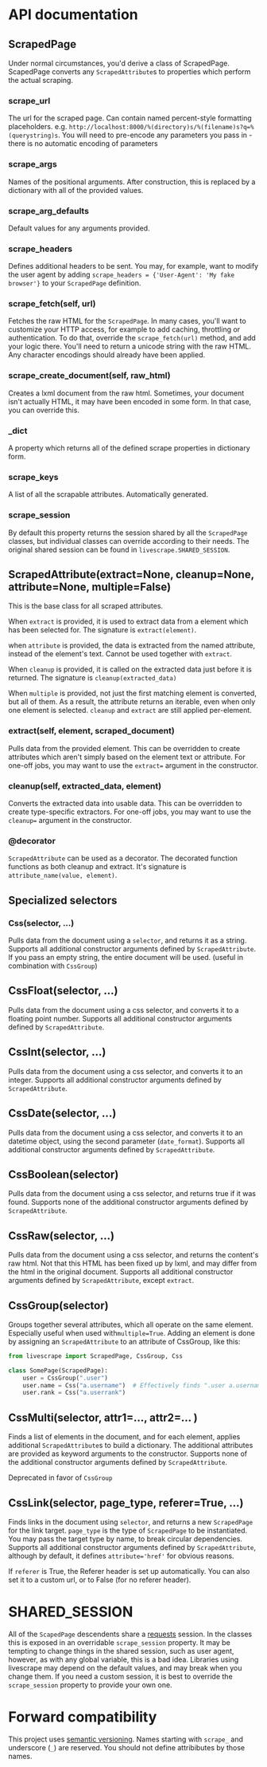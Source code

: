 # API documentation

## ScrapedPage

Under normal circumstances, you'd derive a class of ScrapedPage. ScapedPage converts any `ScrapedAttribute`s to properties which perform the actual scraping.

### scrape_url

The url for the scraped page. Can contain named percent-style formatting placeholders. e.g. `http://localhost:8000/%(directory)s/%(filename)s?q=%(querystring)s`. You will need to pre-encode any parameters you pass in - there is no automatic encoding of parameters

### scrape_args

Names of the positional arguments. After construction, this is replaced by a dictionary with all of the provided values.

### scrape_arg_defaults

Default values for any arguments provided.

### scrape_headers

Defines additional headers to be sent. You may, for example, want to modify the user agent by adding `scrape_headers = {'User-Agent': 'My fake browser'}` to your `ScrapedPage` definition.

### scrape_fetch(self, url)

Fetches the raw HTML for the `ScrapedPage`. In many cases, you'll want to customize your HTTP access, for example to add caching, throttling or authentication. To do that, override the `scrape_fetch(url)` method, and add your logic there. You'll need to return a unicode string with the raw HTML. Any character encodings should already have been applied.

### scrape_create_document(self, raw_html)

Creates a lxml document from the raw html. Sometimes, your document isn't actually HTML, it may have been encoded in some form. In that case, you can override this.

### _dict

A property which returns all of the defined scrape properties in dictionary form.

### scrape_keys

A list of all the scrapable attributes. Automatically generated.

### scrape_session

By default this property returns the session shared by all the `ScrapedPage` classes, but individual classes can override according to their needs. The original shared session can be found in `livescrape.SHARED_SESSION`.

## ScrapedAttribute(extract=None, cleanup=None, attribute=None, multiple=False)

This is the base class for all scraped attributes. 

When `extract` is provided, it is used to extract data from a element which has been selected for. The signature is `extract(element)`.

when `attribute` is provided, the data is extracted from the named attribute, instead of the element's text. Cannot be used together with `extract`.

When `cleanup` is provided, it is called on the extracted data just before it is returned. The signature is `cleanup(extracted_data)`

When `multiple` is provided, not just the first matching element is converted, but all of them. As a result, the attribute returns an iterable, even when only one element is selected. `cleanup` and `extract` are still applied per-element.

### extract(self, element, scraped_document)

Pulls data from the provided element. This can be overridden to create attributes which aren't simply based on the element text or attribute. For one-off jobs, you may want to use the `extract=` argument in the constructor.

### cleanup(self, extracted_data, element)

Converts the extracted data into usable data. This can be overridden to create type-specific extractors. For one-off jobs, you may want to use the `cleanup=` argument in the constructor.

### @decorator
`ScrapedAttribute` can be used as a decorator. The decorated function functions as both cleanup and extract. It's signature is `attribute_name(value, element)`.

## Specialized selectors
### Css(selector, ...)

Pulls data from the document using a `selector`, and returns it as a string.
Supports all additional constructor arguments defined by `ScrapedAttribute`. If you pass an empty string, the entire document will be used. (useful in combination with `CssGroup`)

## CssFloat(selector, ...)

Pulls data from the document using a css selector, and converts it to a floating point number. Supports all additional constructor arguments defined by `ScrapedAttribute`.

## CssInt(selector, ...)

Pulls data from the document using a css selector, and converts it to an integer. Supports all additional constructor arguments defined by `ScrapedAttribute`. 

## CssDate(selector, ...)

Pulls data from the document using a css selector, and converts it to an datetime object, using the second parameter (`date_format`). Supports all additional constructor arguments defined by `ScrapedAttribute`.

## CssBoolean(selector)

Pulls data from the document using a css selector, and returns true if it was found. Supports none of the additional constructor arguments defined by `ScrapedAttribute`.

## CssRaw(selector, ...)

Pulls data from the document using a css selector, and returns the content's raw html. Not that this HTML has been fixed up by lxml, and may differ from the html in the original document. Supports all additional constructor arguments defined by `ScrapedAttribute`, except `extract`.

## CssGroup(selector)

Groups together several attributes, which all operate on the same element. Especially useful when used with`multiple=True`. Adding an element is done by assigning an `ScrapedAttribute` to an attribute of CssGroup, like this:

```python
from livescrape import ScrapedPage, CssGroup, Css

class SomePage(ScrapedPage):
    user = CssGroup(".user")
    user.name = Css("a.username")  # Effectively finds ".user a.username"
    user.rank = Css("a.userrank")
```

## CssMulti(selector, attr1=..., attr2=... )

Finds a list of elements in the document, and for each element, applies additional `ScrapedAttribute`s to build a dictionary. The additional attributes are provided as keyword arguments to the constructor. Supports none of the additional constructor arguments defined by `ScrapedAttribute`.

Deprecated in favor of `CssGroup`

## CssLink(selector, page_type, referer=True, ...)

Finds links in the document using `selector`, and returns a new `ScrapedPage` for the link target. `page_type` is the type of `ScrapedPage` to be instantiated. You may pass the target type by name, to break circular dependencies. Supports all additional constructor arguments defined by `ScrapedAttribute`, although by default, it defines `attribute='href'` for obvious reasons.

If `referer` is True, the Referer header is set up automatically. You can also set it to a custom url, or to False (for no referer header).

# SHARED_SESSION

All of the `ScapedPage` descendents share a [requests](http://docs.python-requests.org/) session. In the classes this is exposed in an overridable `scrape_session` property. It may be tempting to change things in the shared session, such as user agent, however, as with any global variable, this is a bad idea. Libraries using livescrape may depend on the default values, and may break when you change them. If you need a custom session, it is best to override the `scrape_session` property to provide your own one.

Forward compatibility
=====================

This project uses [semantic versioning](http://semver.org/). Names starting with `scrape_`  and underscore (`_`) are reserved. You should not define attribibutes by those names.

